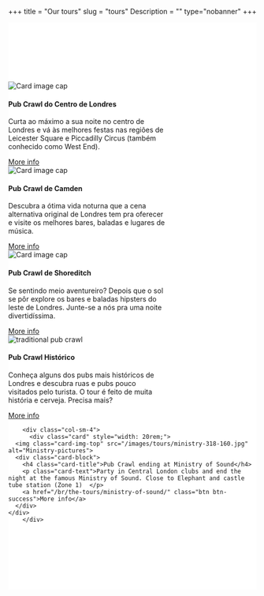 ﻿+++
title = "Our tours"
slug = "tours"
Description = ""
type="nobanner"
+++



<section class="mbr-section mbr-after-navbar" id="msg-box5-1u" style="background-color: rgb(255, 255, 255); padding-top: 120px; padding-bottom: 120px;">


<div class="container">
  <div class="row">
    <div class="col-sm-4">
      <div class="card" style="width: 20rem;">
  <img class="card-img-top" src="/images/pub-crawl-london.jpg" alt="Card image cap">
  <div class="card-block">
    <h4 class="card-title">Pub Crawl do Centro de Londres</h4>
    <p class="card-text">Curta ao máximo a sua noite no centro de Londres e vá às melhores festas nas regiões de Leicester Square e Piccadilly Circus (também conhecido como West End).</p>
    <a href="/br/the-tours/pub-crawl-do-centro-de-londres/" class="btn btn-success">More info</a>
  </div>
</div>
    </div>
    <div class="col-sm-4">
      <div class="card" style="width: 20rem;">
  <img class="card-img-top" src="/images/camden-pub-crawl-1.jpg" alt="Card image cap">
  <div class="card-block">
    <h4 class="card-title">Pub Crawl de Camden</h4>
    <p class="card-text">Descubra a ótima vida noturna que a cena alternativa original de Londres tem pra oferecer e visite os melhores bares, baladas e lugares de música.</p>
    <a href="/br/the-tours/camden-pub-crawl/" class="btn btn-success">More info</a>
  </div>
</div>
    </div>
    <div class="col-sm-4">
      <div class="card" style="width: 20rem;">
  <img class="card-img-top" src="/images/the-shoreditch-pubcrawl.jpg" alt="Card image cap">
  <div class="card-block">
    <h4 class="card-title">Pub Crawl de Shoreditch</h4>
    <p class="card-text">Se sentindo meio aventureiro? Depois que o sol se pôr explore os bares e baladas hipsters do leste de Londres. Junte-se a nós pra uma noite divertidíssima.</p>
    <a href="/br/the-tours/the-shoreditch-pub-crawl/" class="btn btn-success">More info</a>
  </div>
</div>
</div>
</div>
<div class="container">
  <div class="row">
    <div class="col-sm-4">
      <div class="card" style="width: 20rem;">
  <img class="card-img-top" src="/images/traditional-pub-crawl.jpg" alt="traditional pub crawl">
        <div class="card-block">
    <h4 class="card-title">Pub Crawl Histórico</h4>
    <p class="card-text">Conheça alguns dos pubs mais históricos de Londres e descubra ruas e pubs pouco visitados pelo turista. O tour é feito de muita história e cerveja. Precisa mais?</p>
    <a href="/br/the-tours/pub-crawl-historico/" class="btn btn-success">More info</a>
    </div>
    </div>
    </div>

        <div class="col-sm-4">
          <div class="card" style="width: 20rem;">
      <img class="card-img-top" src="/images/tours/ministry-318-160.jpg" alt="Ministry-pictures">
      <div class="card-block">
        <h4 class="card-title">Pub Crawl ending at Ministry of Sound</h4>
        <p class="card-text">Party in Central London clubs and end the night at the famous Ministry of Sound. Close to Elephant and castle tube station (Zone 1)  </p>
        <a href="/br/the-tours/ministry-of-sound/" class="btn btn-success">More info</a>
      </div>
    </div>
        </div>




</section>
